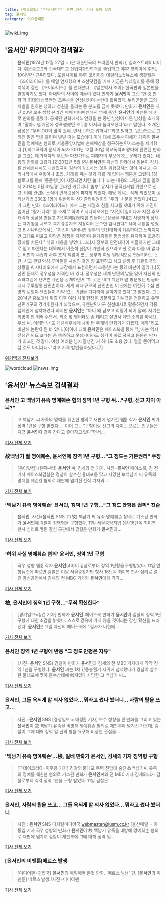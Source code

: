 ```yaml
---
title: (이슈클립) '**윤서인**' 관련 이슈, 기사 모아 보기
tag: 윤서인
category: 이슈클리핑
---
```

![wiki_img](https://user-images.githubusercontent.com/42597476/44503234-41136a80-a6d0-11e8-9071-6fc6418eafe4.png)
## **'**윤서인**'** 위키피디아 검색결과
>**윤서인**(1974년 12월 27일 ~ )은 대한민국의 프리랜서 만화가, 일러스트레이터이다. 휘문중고교와 건국대학교 산업디자인학과를 졸업하고 야후! 코리아에 취업, 10여년간 근무하였다. 포털사이트 야후! 코리아와 데일리노컷뉴스에 생활웹툰 《조이라이드》를 매일 연재했으며 조선닷컴을 거쳐 지금은 뉴데일리를 통해 정치색이 강한 《조이라이드》를 연재했다. 《일본박사 조이》한국판과 일본판을 발행하기도 했다. 아내와의 사이에 아들이 있다.만화가 **윤서인**이 그린 ‘한 컷 만화’가 희대의 성폭행범 조두순을 연상시키며 논란에 휩싸였다. 누리꾼들은 그의 처벌을 원하는 청와대 청원을 올리는 등 분노를 금치 못했다. 만화가 **윤서인**은 지난 23일 보수 성향 온라인 매체 미디어펜에서 연재 중인 ‘**윤서인**의 미펜툰’에 한 컷 만화를 올렸다. 공개된 만화에서느 안경을 쓴 중년 남성이 다른 남성을 소개하며 “딸아~ 널 예전에 성폭행했던 조두숭 아저씨 놀러오셨다”라고 말한다. 소개된 남성은 “우리 OO이 많이 컸네. 인사 안하고 뭐하니?”라고 말하고, 뒷모습으로 그려진 딸은 땀을 흘리며 벌벌 떠는 모습이다.이에 대해 조두순 피해자 가족은 **윤서인**을 명예훼손 혐의로 서울중앙지법에 손해배상을 청구하는 민사소송을 제기했다.[1]학교폭력이 문제가 되자 2011년 12월 30일 학교폭력과 왕따에 관련된 만화를 그렸는데 가해자의 부모와 마찬가지로 피해자의 부모에게도 문제가 있다는 내용의 만화를 그렸다.[2]2012년 5월 6일 **윤서인**은 자신의 만화에서 일본이 김치를 판매한다해도 대한민국이 김치의 원조라는 것을 위협당하는 것이 아니고, 우리나라에서 우동이나 초밥, 카레를 파는 것과 다를 게 없다는 웹툰을 그렸다.[3]블로그를 통해 '몽준형님이 시장되면 치킨 쏩니다' 라는 내용의 그림과 글을 올려서 2014년 5월 31일경 온라인 커뮤니티 '뽐뿌' 유저가 공직선거법 위반으로 신고, 이에 관련된 소식이 인터넷상에 퍼지게 되었다. 해당 게시는 삭제 되었으며 공직선거법 230조 1항에 위반하여 선거관리위원회의 '주의' 처분을 받았다.[4]그가 그린 만화 《조이라이드》에서 그는 세월호 침몰 사고를 빗대기 위해 지진이 일어난 "딸기 나라" 를 소재로 하여 A 시나리오에는 "지진이 일어나자 지진 추모 캐릭터 상품을 만들고 지진피해위원회를 만들어 보상금을 타내고 사망자의 장례는 국가장을 치르고 국가유공자로 지정되며 웃으면 감시한다." 식의 내용을 넣었고 B 시나리오에서는 "지진이 일어나면 정부의 안전대책이 미흡하다고 느껴지지만 그대로 따르고 야당은 정쟁을 자제하며 유가족들은 평정심을 유지하며 조용히 장례를 치른다." 식의 내용을 넣었다. 그러자 정부의 안전대책이 미흡하지만 그대로 믿고 따른다는 대목에서 이준석 선장이 가만히 있으라고 한 것과 다를 바 없다는 비판과 수습과 사후 조치 책임이 있는 정부와 여당 일방적으로 편들기라는 논란, 사고 관련 악성 루머들을 사실인 것인 양 표현하고 사고 발생 후 대한민국의 상황을 A 시나리오에서 과장해서 표현하면서 조롱한다는 등의 비판이 일었다.[5]난민 문제로 정우성을 저격한 바 있다. 정우성은 세계 난민의 날을 맞아 자신의 인스타그램에 난민촌 사진을 공개하면서 “이 곳은 내가 지난해 말 방문했던 방글라데시 쿠투팔롱 난민촌이다. 세계 최대 규모의 난민촌인 이 곳에는 여전히 수십 만 명의 로힝야 난민들이 기약 없는 귀환을 기다리며 살아가고 있다”고 말했다. 그는 2014년 홍보대사 위촉 이후 여러 차례 현장을 방문하고 기부금을 전달하고 유엔난민기구의 정기후원자가 되었으며, 유엔난민기구 친선대사로 활동하면서 각종 캠페인에 참여해왔다.하지만 **윤서인**은 "아니 왜 남보고 희망이 되어 달래. 자기는 희망이 안 되어 주면서. 최소 몇 명이라도 좀 데리고 살면서 이딴 소리를 하세요. 우성 씨. 이러면 난 또 개념배우에게 시비 턴 무개념 만화가가 되겠지. 에휴"라고 비난해 논란이 된 바 있다.[6]이에 대해 **윤서인**은 페이스북을 통해 "남자는 역시 잘생긴 외모 보다는 좀 뚱뚱하고 못생기더라도 생각이 바로 잡히고 똘똘한 남자가 최고인 것 같다. 여성 여러분 남자 잘생긴 거 하나도 소용 없다. 얼굴 뜯어먹고 살 것도 아니자너~"라고 저격 발언을 하였다.[7]

<a href="https://ko.wikipedia.org/wiki/윤서인" target="_blank">위키백과 전체보기</a>

![wordcloud](https://s3.ap-northeast-2.amazonaws.com/lyrics101-wordcloud/2018-09-11-1536658530.png)
![news_img](https://user-images.githubusercontent.com/42597476/44507050-1206f400-a6e4-11e8-8d98-7ffbfebb353f.png)
## **'**윤서인**'** 뉴스속보 검색결과
### **윤서인** 고 백남기 유족 명예훼손 혐의 징역 1년 구형 뒤..."구형, 선고 차이 아늬?"

>고 백남기 씨 가족의 명예를 훼손한 혐의로 재판에 넘겨진 웹툰 작가 **윤서인** 씨가 징역 1년을 구형 받았다.... 이어 그는 “구형이랑 선고의 차이도 모르는 친구들은 지금 **윤서인**이 감옥 간다고 좋아하고 있다”면서...

<a href="http://www.kookje.co.kr/news2011/asp/newsbody.asp?code=0300&key=20180911.99099004651" target="_blank">기사 전체 보기</a>

### 故백남기 딸 명예훼손, **윤서인**에 징역 1년 구형…“그 정도는 기본권리” 주장

>[동아닷컴] (왼쪽부터) **윤서인** 씨, 김세의 전 기자. 사진=**윤서인** 페이스북, 김 전 기자 페이스북검찰은 경찰이 살수한 물대포를 맞고 사망한 故백남기 씨 유족의 명예를 훼손한 혐의로 재판에 넘겨진 전직 기자와...

<a href="http://news.donga.com/3/all/20180911/91935434/2" target="_blank">기사 전체 보기</a>

### '백남기 유족 명예훼손' **윤서인**, 징역 1년 구형…"그 정도 만평은 권리" 진술

>**윤서인**. 사진=**윤서인** SNS 고(故) 백남기 씨 유족 명예훼손 혐의로 기소된 만화가 **윤서인**에 검찰이 징역형을 구형했다. 11일 서울중앙지법 형사16단독 최미복 판사 심리로 열린 결심 공판에서 검찰은 만화가 **윤서인**과...

<a href="http://sports.hankooki.com/lpage/entv/201809/sp20180911170405136730.htm" target="_blank">기사 전체 보기</a>

### ‘허위 사실 명에훼손 혐의’ **윤서인**, 징역 1년 구형

>극우 성향 웹툰 작가 **윤서인**(43)이 검찰로부터 징역 1년형을 구형받았다. 11일 연합뉴스에 따르면 검찰은 이날 서울중앙지법 형사 16단독 최미복 판사 심리로 열린 결심공판에서 김세의 전 MBC 기자와 **윤서인**에게 각각...

<a href="http://sports.khan.co.kr/news/sk_index.html?art_id=201809111830003&sec_id=560101&pt=nv" target="_blank">기사 전체 보기</a>

### 檢, **윤서인**에 징역 1년 구형…"무죄 확신한다"

>[경기일보=장건 기자] 만화가 **윤서인**. 페이스북 만화가 **윤서인**이 검찰의 징역 1년 구형에 대한 소감을 밝혔다. 스스로 감옥에 가지 않을 것이라는 강한 확신을 드러냈다. **윤서인**은 11일 자신의 페이스북에 "검사가 나한테...

<a href="http://www.kyeonggi.com/?mod=news&act=articleView&idxno=1518795" target="_blank">기사 전체 보기</a>

### **윤서인** 징역 1년 구형에 반응 "그 정도 만평은 자유"

>(사진=**윤서인** SNS) 검찰이 만화가 **윤서인**과 김세의 전 MBC 기자에게 각각 징역 1년을 구형했다. **윤서인** 씨는 1차 민중총궐기 시위에 참석했다가 경찰이 살수한 물대포에 맞아 혼수상태에 빠져있다 사망한 고 백남기 씨...

<a href="http://www.etnews.com/20180911000409" target="_blank">기사 전체 보기</a>

### **윤서인**, 그들 욕되게 할 의사 없었다... 뭐라고 썼나 봤더니... 사람의 탈을 쓰고...

>사진 : **윤서인** SNS [경상일보 = 배정환 기자] 보수 성향을 띈 만화를 그리고 있는 **윤서인**이 故 백남기 유족을 비방해 명예훼손 혐의로 재판부에 넘겨진 가운데, 검찰이 그에 대해 징역 일 년의 형을 요구해 비상한 관심을...

<a href="http://www.ksilbo.co.kr/news/articleView.html?idxno=659103" target="_blank">기사 전체 보기</a>

### '백남기 유족 명예훼손'...檢, 일베 만화가 **윤서인**, 김세의 기자 징역형 구형

>[투데이코리아=이주용 기자] 경찰의 물대포 무력 진압에 숨진 故백남기씨 유족의 명예를 훼손한 혐의로 기소된 만화가 **윤서인**씨와 전 MBC 기자 김세의씨가 검찰로부터 각각 징역 1년을 구형 받았다. 11일 검찰은...

<a href="http://www.todaykorea.co.kr/news/view.php?no=256596" target="_blank">기사 전체 보기</a>

### **윤서인**, 사람의 탈을 쓰고... 그들 욕되게 할 의사 없었다... 뭐라고 썼나 봤더니

>사진 : **윤서인** SNS 디지털미디어국 webmaster@iusm.co.kr [울산매일 = 이동엽 기자 극우 성향의 만화가 **윤서인**이 故 백남기 유족을 비방해 명예훼손 혐의로 재판에 넘겨져 검찰이 재판부에 그에 대해 징역 일...

<a href="http://www.iusm.co.kr/news/articleView.html?idxno=816347" target="_blank">기사 전체 보기</a>

### [**윤서인**의 미펜툰]메르스 발생

>[미디어펜=편집국] **윤서인**의 매일매일 한컷 만화. '메르스 발생' 편. [**윤서인**의 미펜툰] 메르스 발생./사진=미디어펜

<a href="http://www.mediapen.com/news/view/381810" target="_blank">기사 전체 보기</a>


